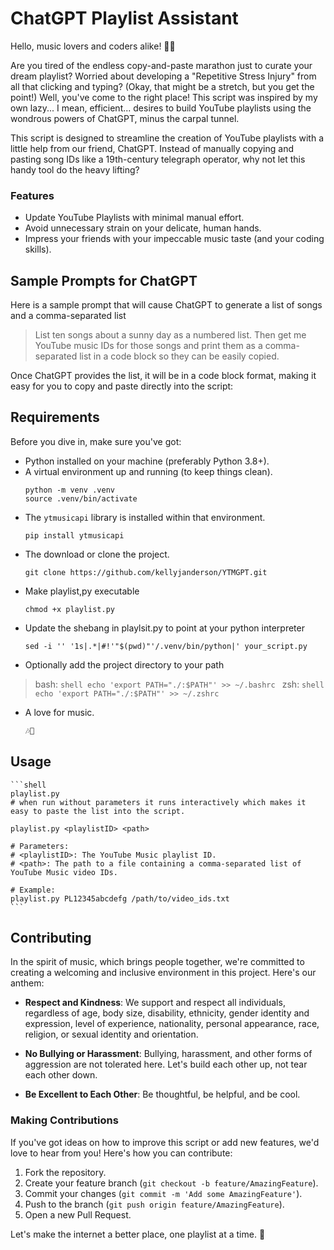 # ChatGPT Playlist Assistant

Hello, music lovers and coders alike! 👋🎶

Are you tired of the endless copy-and-paste marathon just to curate your dream playlist? Worried about developing a "Repetitive Stress Injury" from all that clicking and typing? (Okay, that might be a stretch, but you get the point!) Well, you've come to the right place! This script was inspired by my own lazy... I mean, efficient... desires to build YouTube playlists using the wondrous powers of ChatGPT, minus the carpal tunnel.

This script is designed to streamline the creation of YouTube playlists with a little help from our friend, ChatGPT. Instead of manually copying and pasting song IDs like a 19th-century telegraph operator, why not let this handy tool do the heavy lifting?

### Features

- Update YouTube Playlists with minimal manual effort.
- Avoid unnecessary strain on your delicate, human hands.
- Impress your friends with your impeccable music taste (and your coding skills).

## Sample Prompts for ChatGPT

Here is a sample prompt that will cause ChatGPT to generate a list of songs and a comma-separated list 

> List ten songs about a sunny day as a numbered list. Then get me YouTube music IDs for those songs and print them as a comma-separated list in a code block so they can be easily copied.

Once ChatGPT provides the list, it will be in a code block format, making it easy for you to copy and paste directly into the script:

## Requirements

Before you dive in, make sure you've got:

- Python installed on your machine (preferably Python 3.8+).
- A virtual environment up and running (to keep things clean).
    ```shell
    python -m venv .venv
    source .venv/bin/activate
    ```
- The `ytmusicapi` library is installed within that environment.
    ```shell
    pip install ytmusicapi
    ```
- The download or clone the project.
    ```shell
    git clone https://github.com/kellyjanderson/YTMGPT.git
    ```    
- Make playlist,py executable
    ```shell
    chmod +x playlist.py
    ```    
- Update the shebang in playlsit.py to point at your python interpreter
    ```shell
    sed -i '' '1s|.*|#!'"$(pwd)"'/.venv/bin/python|' your_script.py
    ```
- Optionally add the project directory to your path
> bash:
    ```shell
    echo 'export PATH="./:$PATH"' >> ~/.bashrc
    ```
> zsh:
    ```shell
    echo 'export PATH="./:$PATH"' >> ~/.zshrc
    ```
- A love for music.
    ```bash
    🎶💞
    ```

## Usage
    ```shell
    playlist.py
    # when run without parameters it runs interactively which makes it easy to paste the list into the script.

    playlist.py <playlistID> <path>

    # Parameters:
    # <playlistID>: The YouTube Music playlist ID.
    # <path>: The path to a file containing a comma-separated list of YouTube Music video IDs.

    # Example:
    playlist.py PL12345abcdefg /path/to/video_ids.txt
    ```
## Contributing

In the spirit of music, which brings people together, we're committed to creating a welcoming and inclusive environment in this project. Here's our anthem:

- **Respect and Kindness**: We support and respect all individuals, regardless of age, body size, disability, ethnicity, gender identity and expression, level of experience, nationality, personal appearance, race, religion, or sexual identity and orientation.

- **No Bullying or Harassment**: Bullying, harassment, and other forms of aggression are not tolerated here. Let's build each other up, not tear each other down.

- **Be Excellent to Each Other**: Be thoughtful, be helpful, and be cool.

### Making Contributions

If you've got ideas on how to improve this script or add new features, we'd love to hear from you! Here's how you can contribute:

1. Fork the repository.
2. Create your feature branch (`git checkout -b feature/AmazingFeature`).
3. Commit your changes (`git commit -m 'Add some AmazingFeature'`).
4. Push to the branch (`git push origin feature/AmazingFeature`).
5. Open a new Pull Request.

Let's make the internet a better place, one playlist at a time. 🎉

